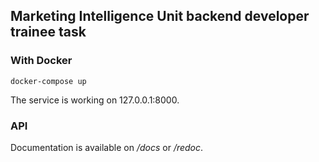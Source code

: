 ## Marketing Intelligence Unit backend developer trainee task ##

### With Docker ###

    docker-compose up

The service is working on 127.0.0.1:8000.

### API ###
Documentation is available on */docs* or */redoc*.

